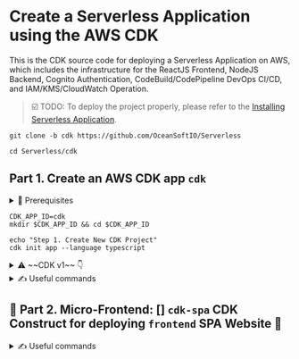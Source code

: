 # Create a Serverless Application using the AWS CDK

This is the CDK source code for deploying a Serverless Application on AWS, which includes the infrastructure for the ReactJS Frontend, NodeJS Backend, Cognito Authentication, CodeBuild/CodePipeline DevOps CI/CD, and IAM/KMS/CloudWatch Operation.

> ☑️ TODO: To deploy the project properly, please refer to the [Installing Serverless Application](docs/installation.md).

```
git clone -b cdk https://github.com/OceanSoftIO/Serverless

cd Serverless/cdk
```

## Part 1. Create an AWS CDK app `cdk`

<details>
<summary>🚦 Prerequisites</summary>
  
  ~~npm install -g aws-cdk@1.177.0~~
  
  npm install -g aws-cdk

  # npm install -g npm@8.19.2
</details>

```
CDK_APP_ID=cdk
mkdir $CDK_APP_ID && cd $CDK_APP_ID

echo "Step 1. Create New CDK Project"
cdk init app --language typescript
```

<details><summary>⚠️ ~~CDK v1~~ 👇</summary>

```
echo "Step 2. package.json: Frontend, Backend, Authentication, DevOps CI/CD, and Operation"

echo "1. Hosting of React application code on S3 || As a CDN, CloudFront Distribution is placed in front of the S3 bucket to provide caching and HTTPS services."
npm install --save @aws-cdk/aws-s3 @aws-cdk/aws-s3-deployment @aws-cdk/aws-cloudfront

echo "2 & 3 & 4. Backend: API-Gateway, Lambda, DynamoDB"
npm install --save @aws-cdk/aws-apigateway @aws-cdk/aws-lambda @aws-cdk/aws-lambda-event-sources @aws-cdk/aws-dynamodb

echo "6. Authentication: Cognito"
npm install --save @aws-cdk/aws-cognito

echo "7. DevOps CI/CD"
npm install --save @aws-cdk/aws-codecommit @aws-cdk/aws-codebuild @aws-cdk/aws-codepipeline @aws-cdk/aws-codepipeline-actions @aws-cdk/aws-codestarnotifications 

echo "8. Operation: IAM, KMS, CloudWatch, CloudWatch Logs"
npm install --save @aws-cdk/aws-iam @aws-cdk/aws-kms @aws-cdk/aws-cloudwatch @aws-cdk/aws-cloudwatch-actions @aws-cdk/aws-logs
```

</details>

<details>
<summary>✍️ Useful commands</summary>
  
> The `cdk.json` file tells the CDK Toolkit how to execute your app.

* `npm run build`   compile typescript to js
* `npm run watch`   watch for changes and compile
* `npm run test`    perform the jest unit tests
* `cdk deploy`      deploy this stack to your default AWS account/region
* `cdk diff`        compare deployed stack with current state
* `cdk synth`       emits the synthesized CloudFormation template

</details>

## 💎 Part 2. Micro-Frontend: [] `cdk-spa` CDK Construct for deploying `frontend` SPA Website 🚀

<details>
<summary>✍️ Useful commands</summary>
  
> 💎 This **CDK TypeScript Construct Library** `cdk-spa` includes a construct `CdkSpa` and an interface `CdkSpaProps` to make deploying a Single Page Application (SPA) Website ([React.js](https://reactjs.org/docs/create-a-new-react-app.html) / [Vue.js](https://vuejs.org/) / [Angular](https://angular.io/)) to **AWS S3** behind **CloudFront CDN**, **Route53 DNS**, **AWS Certificate Manager SSL** as easy as 5 lines of code.

```
```

</details>


